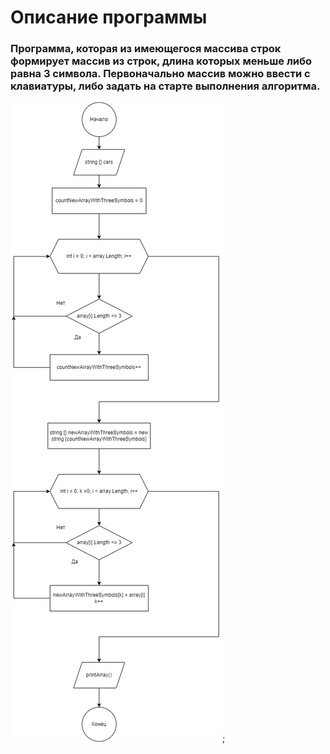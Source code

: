 # Описание программы

### Программа, которая из имеющегося массива строк формирует массив из строк, длина которых меньше либо равна 3 символа. Первоначально массив можно ввести с клавиатуры, либо задать на старте выполнения алгоритма.

![block](check_first_1.jpg);
